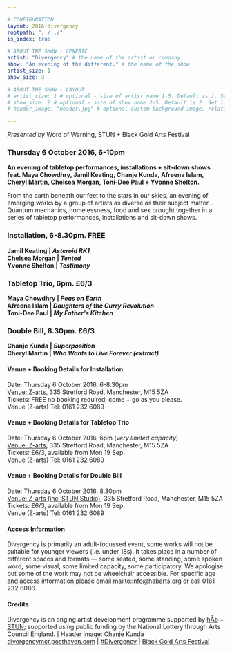 ```yaml
---

# CONFIGURATION
layout: 2016-divergency
rootpath: "../../"
is_index: true

# ABOUT THE SHOW - GENERIC
artist: "Divergency" # the name of the artist or company
show: "An evening of the different." # the name of the show
artist_size: 1
show_size: 3

# ABOUT THE SHOW - LAYOUT
# artist_size: 1 # optional - size of artist name 1-5. Default is 1. Set longer names to lower values
# show_size: 2 # optional - size of show name 2-5. Default is 2. Set longer names to lower values
# header_image: "header.jpg" # optional custom background image, relative to current page

---
```

*Presented by* Word of Warning, STUN + Black Gold Arts Festival         
         
### Thursday 6 October 2016, 6-10pm        
**An evening of tabletop performances, installations + sit-down shows feat. Maya Chowdhry, Jamil Keating, Chanje Kunda, Afreena Islam, Cheryl Martin, Chelsea Morgan, Toni-Dee Paul + Yvonne Shelton.**             
         
From the earth beneath our feet to the stars in our skies, an evening of emerging works by a group of artists as diverse as their subject matter…<br>Quantum mechanics, homelessness, food and sex brought together in a series of tabletop performances, installations and sit-down shows.           
         
### Installation, 6-8.30pm. FREE            
**Jamil Keating | *Asteroid RK1***        
**Chelsea Morgan | *Tented***         
**Yvonne Shelton | *Testimony***         
         
### Tabletop Trio, 6pm. £6/3      
**Maya Chowdhry | *Peas on Earth***        
**Afreena Islam | *Daughters of the Curry Revolution***        
**Toni-Dee Paul | *My Father's Kitchen***        
         
### Double Bill, 8.30pm. £6/3          
**Chanje Kunda | *Superposition***         
**Cheryl Martin | *Who Wants to Live Forever (extract)***          
         
#### Venue + Booking Details for Installation        
Date: Thursday 6 October 2016, 6-8.30pm        
<a href="http://www.z-arts.org/about-us/getting-here" target="_blank">Venue: Z-arts</a>, 335 Stretford Road, Manchester, M15 5ZA          
Tickets: FREE no booking required, come + go as you please.                
Venue (Z-arts) Tel: 0161 232 6089        
         
#### Venue + Booking Details for Tabletop Trio         
Date: Thursday 6 October 2016, 6pm (*very limited capacity*)       
<a href="http://www.z-arts.org/about-us/getting-here" target="_blank">Venue: Z-arts</a>, 335 Stretford Road, Manchester, M15 5ZA          
Tickets: £6/3, available from Mon 19 Sep.               
Venue (Z-arts) Tel: 0161 232 6089        
          
#### Venue + Booking Details for Double Bill         
Date: Thursday 6 October 2016, 8.30pm        
<a href="http://www.z-arts.org/about-us/getting-here" target="_blank">Venue: Z-arts (incl STUN Studio)</a>, 335 Stretford Road, Manchester, M15 5ZA          
Tickets: £6/3, available from Mon 19 Sep.               
Venue (Z-arts) Tel: 0161 232 6089       
         
#### Access Information        
Divergency is primarily an adult-focussed event, some works will not be suitable for younger viewers (i.e. under 18s). It takes place in a number of different spaces and formats — some seated, some standing, some spoken word, some visual, some limited capacity, some participatory. We apologise but some of the work may not be wheelchair accessible. For specific age and access information please email <mailto:info@habarts.org> or call 0161 232 6086.          
          
#### Credits         
Divergency is an onging artist development programme supported by [hÅb](/hab) + <a href="http://stunlive.com" target="_blank">STUN</a>; supported using public funding by the National Lottery through Arts Council England. | Header image: Chanje Kunda          
<a href="http://divergencymcr.posthaven.com" target="_blank">divergencymcr.posthaven.com</a> | <a href="http://twitter.com/hashtag/Divergency" target="_blank">#Divergency</a> | <a href="http://bgafestival.com" target="_blank">Black Gold Arts Festival</a>
